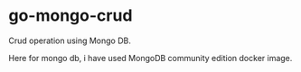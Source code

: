 # go-mongo-crud

Crud operation using Mongo DB.

Here for mongo db, i have used MongoDB community edition docker image.
